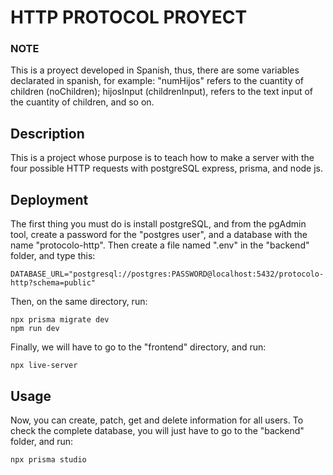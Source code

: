 # HTTP PROTOCOL PROYECT

### NOTE
This is a proyect developed in Spanish, thus, there are some variables declarated in spanish, for example: "numHijos" refers to the cuantity of children (noChildren); hijosInput (childrenInput), refers to the text input of the cuantity of children, and so on.

## Description 

This is a project whose purpose is to teach how to make a server with the four possible HTTP requests with postgreSQL express, prisma, and node js.

## Deployment

The first thing you must do is install postgreSQL, and from the pgAdmin tool, create a password for the "postgres user", and a database with the name "protocolo-http". Then create a file named ".env" in the "backend" folder, and type this:
```
DATABASE_URL="postgresql://postgres:PASSWORD@localhost:5432/protocolo-http?schema=public"
```
Then, on the same directory, run:
```
npx prisma migrate dev
npm run dev
```

Finally, we will have to go to the "frontend" directory, and run:
```
npx live-server
```

## Usage
Now, you can create, patch, get and delete information for all users. To check the complete  database, you will just have to go to the "backend" folder, and run:
```
npx prisma studio
```
